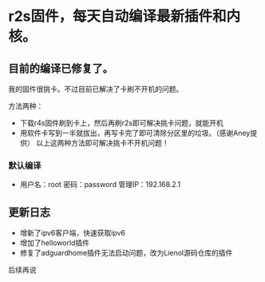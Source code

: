 # r2s固件，每天自动编译最新插件和内核。

## 目前的编译已修复了。

我的固件很挑卡。不过目前已解决了卡刷不开机的问题。

方法两种：
- 下载r4s固件刷到卡上，然后再刷r2s即可解决挑卡问题，就能开机
- 用软件卡写到一半就拔出，再写卡完了即可清除分区里的垃圾。（感谢Aney提供）
以上这两种方法即可解决挑卡不开机问题！

### 默认编译

- 用户名：root 密码：password 管理IP：192.168.2.1

## 更新日志

- 增新了ipv6客户端，快速获取ipv6
- 增加了helloworld插件
- 修复了adguardhome插件无法启动问题，改为Lienol源码仓库的插件

后续再说

